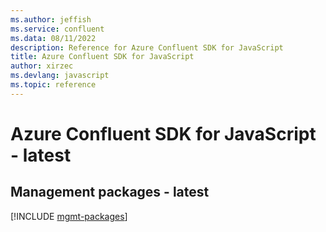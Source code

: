 ```yaml
---
ms.author: jeffish
ms.service: confluent
ms.data: 08/11/2022
description: Reference for Azure Confluent SDK for JavaScript
title: Azure Confluent SDK for JavaScript
author: xirzec
ms.devlang: javascript
ms.topic: reference
---
```

# Azure Confluent SDK for JavaScript - latest

## Management packages - latest
[!INCLUDE [mgmt-packages](confluent-mgmt-index.md)]